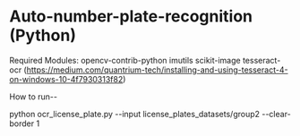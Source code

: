 # Auto-number-plate-recognition (Python)

Required Modules:
  opencv-contrib-python
  imutils
  scikit-image
  tesseract-ocr (https://medium.com/quantrium-tech/installing-and-using-tesseract-4-on-windows-10-4f7930313f82)
  
How to run--

python ocr_license_plate.py --input license_plates_datasets/group2 --clear-border 1

